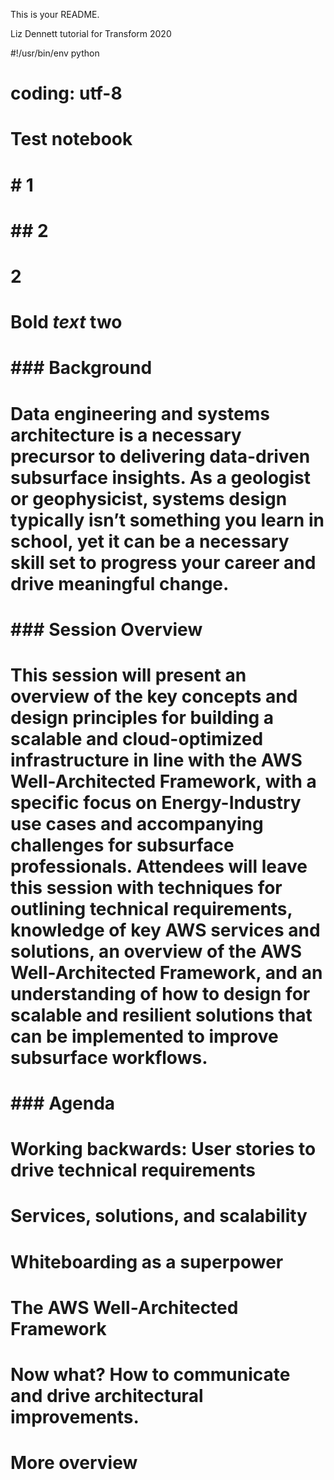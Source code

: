 

This is your README.

Liz Dennett tutorial for Transform 2020

#!/usr/bin/env python
# coding: utf-8

# Test notebook
# # 1
# ##  2
# 2
#
# Bold *text* **two**

#
# ### Background
#
# Data engineering and systems architecture is a necessary precursor to delivering data-driven subsurface insights. As a geologist or geophysicist, systems design typically isn’t something you learn in school, yet it can be a necessary skill set to progress your career and drive meaningful change.
#
#
# ### Session Overview
# This session will present an overview of the key concepts and design principles for building a scalable and cloud-optimized infrastructure in line with the AWS Well-Architected Framework, with a specific focus on Energy-Industry use cases and accompanying challenges for subsurface professionals. Attendees will leave this session with techniques for outlining technical requirements, knowledge of key AWS services and solutions, an overview of the AWS Well-Architected Framework, and an understanding of how to design for scalable and resilient solutions that can be implemented to improve subsurface workflows.
#
# ### Agenda
# Working backwards: User stories to drive technical requirements
# Services, solutions, and scalability
# Whiteboarding as a superpower
# The AWS Well-Architected Framework
# Now what? How to communicate and drive architectural improvements.
#

# More overview
#
